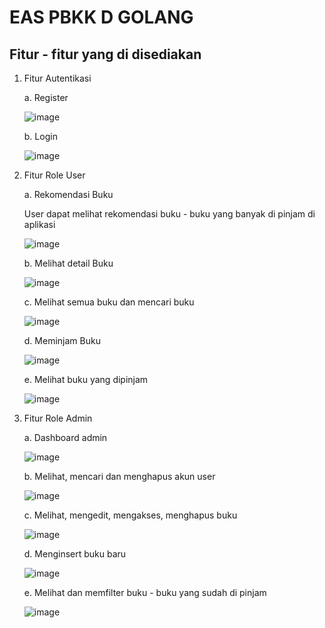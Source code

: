 # EAS PBKK D GOLANG

## Fitur - fitur yang di disediakan

1. Fitur Autentikasi
   
   a. Register
   
      ![image](https://github.com/user-attachments/assets/16bef730-1915-4069-830f-240e2dd14abb)
   
   b. Login
   
      ![image](https://github.com/user-attachments/assets/7a0b1a01-d19c-43a6-a8a7-17014d2b016c)

2. Fitur Role User

   a. Rekomendasi Buku

      User dapat melihat rekomendasi buku - buku yang banyak di pinjam di aplikasi
   
      ![image](https://github.com/user-attachments/assets/2847e181-4c18-495a-8a87-8d1a58e713b8)

   b. Melihat detail Buku

      ![image](https://github.com/user-attachments/assets/f7849596-c146-427d-9f1a-93be4c768821)

   c. Melihat semua buku dan mencari buku

      ![image](https://github.com/user-attachments/assets/d247642a-8867-4fc9-8d48-3430e9bc1359)

   d. Meminjam Buku
   
      ![image](https://github.com/user-attachments/assets/4fc2201a-6c97-4f4e-850c-394d2e5e250b)

   e. Melihat buku yang dipinjam

      ![image](https://github.com/user-attachments/assets/c2a4805a-5039-4ee0-a919-16024f2e5071)

3. Fitur Role Admin

   a. Dashboard admin
   
      ![image](https://github.com/user-attachments/assets/4a0e73a4-7c33-4cd7-9779-823ef053e865)

   b. Melihat, mencari dan menghapus akun user
   
      ![image](https://github.com/user-attachments/assets/69bd6939-e460-41a6-8e57-fea49bc14c18)

   c. Melihat, mengedit, mengakses, menghapus buku

      ![image](https://github.com/user-attachments/assets/7264b1ac-090c-49cf-8aa4-cc59535f3e70)

   d. Menginsert buku baru

      ![image](https://github.com/user-attachments/assets/ab5d50f0-7182-4f98-bf7e-9cdeacc3e206)

   e. Melihat dan memfilter buku - buku yang sudah di pinjam

      ![image](https://github.com/user-attachments/assets/9dabbc96-12ae-4ad3-b777-2d6aa1fe1033)










      


